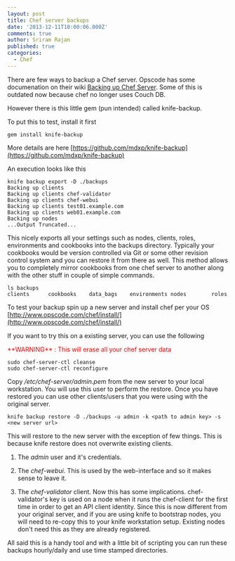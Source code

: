 ```yaml
---
layout: post
title: Chef server backups
date: '2013-12-11T10:00:06.000Z'
comments: true
author: Sriram Rajan
published: true
categories:
  - Chef
---
```


There are few ways to backup a Chef server. Opscode has some documenation on
their wiki [Backing up Chef Server](https://wiki.opscode.com/display/chef/Backing+Up+Chef+Server).
Some of this is outdated now because chef no longer uses Couch DB.

However there is this little gem (pun intended) called knife-backup.

<!-- more -->

To put this to test, install it first

    gem install knife-backup

More details are here [https://github.com/mdxp/knife-backup](https://github.com/mdxp/knife-backup)

An execution looks like this

    knife backup export -D ./backups
    Backing up clients
    Backing up clients chef-validator
    Backing up clients chef-webui
    Backing up clients test01.example.com
    Backing up clients web01.example.com
    Backing up nodes
    ...Output Truncated...


This nicely exports all your settings such as nodes, clients, roles,
environments and cookbooks into the backups directory. Typically your
cookbooks would be version controlled via Git or some other revision control
system and you can restore it from there as well. This method allows you to
completely mirror cookbooks from one chef server to another along with the
other stuff in couple of simple commands.

    ls backups
    clients      cookbooks    data_bags    environments nodes        roles


To test your backup spin up a new server and install chef per your OS
[http://www.opscode.com/chef/install/](http://www.opscode.com/chef/install/)

If you want to try this on a existing server, you can use the following

<p style="color:red;">**WARNING** : This will erase all your chef server data </p>

    sudo chef-server-ctl cleanse
    sudo chef-server-ctl reconfigure

Copy _/etc/chef-server/admin.pem_ from the new server to your local workstation.
You will use this user to perform the restore. Once you have restored you can
use other clients/users that you were using with the original server.

    knife backup restore -D ./backups -u admin -k <path to admin key> -s  <new server url>

This will restore to the new server with the exception of few things. This is
because knife restore does not overwrite existing clients.

 1. The _admin_ user and it's credentials.

 2. The _chef-webui_. This is used by the web-interface and so it makes sense to leave it.

 3. The _chef-validator_ client. Now this has some implications. chef-validator's key is used on a node when it runs the chef-client for the first time in order to get an API client identity. Since this is now different from your original server, and if you are using knife to bootstrap nodes,  you will need to re-copy this to your knife workstation setup.  Existing nodes don't need this as they are already registered.

All said this is a handy tool and with a little bit of scripting you can run
these backups hourly/daily and use time stamped directories.



